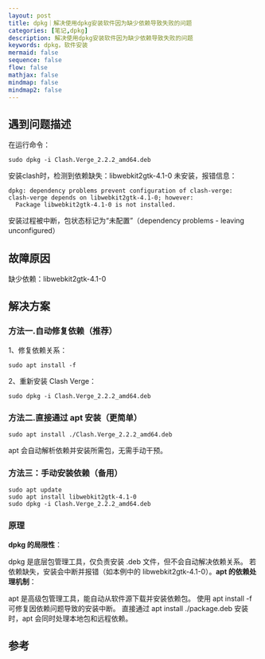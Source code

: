 ```yaml
---
layout: post
title: dpkg｜解决使用dpkg安装软件因为缺少依赖导致失败的问题
categories: [笔记,dpkg]
description: 解决使用dpkg安装软件因为缺少依赖导致失败的问题
keywords: dpkg，软件安装
mermaid: false
sequence: false
flow: false
mathjax: false
mindmap: false
mindmap2: false
---
```


## 遇到问题描述

在运行命令：
```objc
sudo dpkg -i Clash.Verge_2.2.2_amd64.deb
```
安装clash时，检测到依赖缺失：libwebkit2gtk-4.1-0 未安装，报错信息：
```objc
dpkg: dependency problems prevent configuration of clash-verge:
clash-verge depends on libwebkit2gtk-4.1-0; however:
  Package libwebkit2gtk-4.1-0 is not installed.
```
安装过程被中断，包状态标记为“未配置”（dependency problems - leaving unconfigured）

## 故障原因
缺少依赖：libwebkit2gtk-4.1-0

## 解决方案

### 方法一.自动修复依赖（推荐）
1、​修复依赖关系：
```objc
sudo apt install -f
```
2、​重新安装 Clash Verge：

```objc
sudo dpkg -i Clash.Verge_2.2.2_amd64.deb
```

### 方法二.直接通过 apt 安装（更简单）


```objc
sudo apt install ./Clash.Verge_2.2.2_amd64.deb
```
apt 会自动解析依赖并安装所需包，无需手动干预。

### 方法三：手动安装依赖（备用）
```objc
sudo apt update
sudo apt install libwebkit2gtk-4.1-0
sudo dpkg -i Clash.Verge_2.2.2_amd64.deb
```
### 原理

​**dpkg 的局限性**：

dpkg 是底层包管理工具，仅负责安装 .deb 文件，但不会自动解决依赖关系。
若依赖缺失，安装会中断并报错（如本例中的 libwebkit2gtk-4.1-0）。
​**apt 的依赖处理机制**：

apt 是高级包管理工具，能自动从软件源下载并安装依赖包。
使用 apt install -f 可修复因依赖问题导致的安装中断。
直接通过 apt install ./package.deb 安装时，apt 会同时处理本地包和远程依赖。

## 参考


